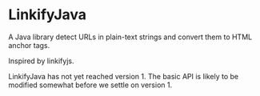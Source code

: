 # LinkifyJava

A Java library detect URLs in plain-text strings and convert them to HTML <a> anchor tags.

Inspired by linkifyjs.

LinkifyJava has not yet reached version 1. The basic API is likely to be modified somewhat before we settle on version 1.
